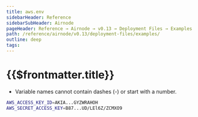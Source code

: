 ```yaml
---
title: aws.env
sidebarHeader: Reference
sidebarSubHeader: Airnode
pageHeader: Reference → Airnode → v0.13 → Deployment Files → Examples
path: /reference/airnode/v0.13/deployment-files/examples/
outline: deep
tags:
---
```


<VersionWarning/>

<PageHeader/>

<SearchHighlight/>

<FlexStartTag/>

# {{$frontmatter.title}}

- Variable names cannot contain dashes (-) or start with a number.

```sh
AWS_ACCESS_KEY_ID=AKIA...GYZWRAHOH
AWS_SECRET_ACCESS_KEY=B87...UD/LEl6Z/ZCMXO9
```

<FlexEndTag/>
